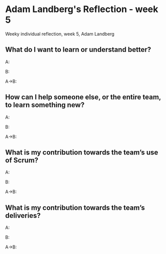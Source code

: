 # Adam Landberg's Reflection - week 5

Weeky individual reflection, week 5, Adam Landberg

## What do I want to learn or understand better?

A: 

B: 

A->B: 

## How can I help someone else, or the entire team, to learn something new?

A: 

B: 

A->B: 

## What is my contribution towards the team’s use of Scrum?

A: 

B: 

A->B: 

## What is my contribution towards the team’s deliveries?

A: 

B: 

A->B: 
